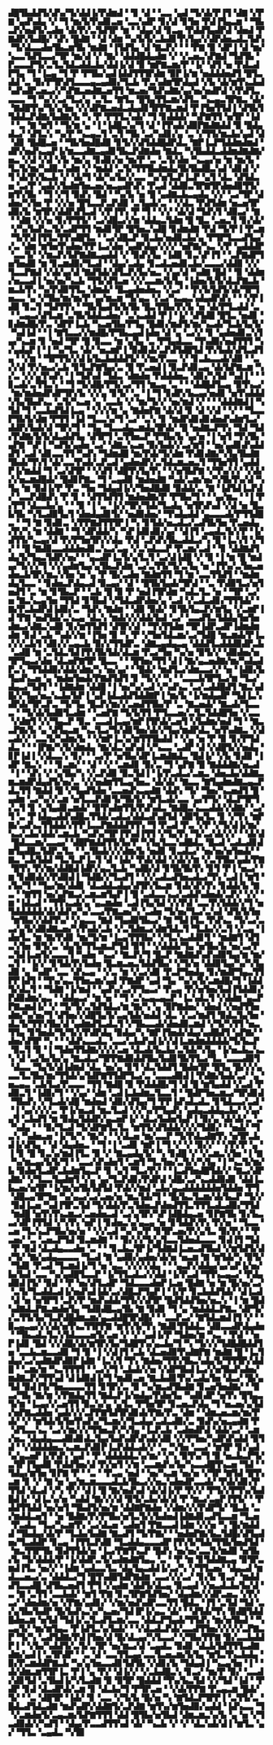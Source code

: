 ▟█▜▙▟▟▜▞▟▚▞▜▞▟▟▐▞▛▟▆▟▝▝▊▝▟▝▝▃▃▝▄▟▝▜▞▟▞▛▐▜▝▟▇▝▞▛▇▝▄▟▚▟▄▝▞▝▜▝▆▞▙▜▚▟▊▃▅▝▃▃▚▟▛▝▊▞▟▝▊▜▅▝▛▟▐▜▄▃▆▝▝▜▙▃▛▞▅▟▜▞▃▟▅▝▟▞▛▞▃▜▟▜▛▝▆▝▝▟▄▞▟▝▊▃▄▝▛▟▟▜▄▟▛▟▝▟▅▟▝▛▇▟▛▞▙▟█▞▝▟▚▝█▟▇▝▝▟▝▟▆▝▚▞▙▜▞▃▙▟▊▜▚▜▄▞▞▟▛▟▅▃▟▃▜▟▚▝▜▞▟▃▃▟▅▜▙▃▆▜▙▝▆▟▇▝▐▜▟▜▄▝▟▝▇▃▛▞▝▝▝▛▇▝▉▝▟▛▐▝▟▝▆▞▚▃▃▜▟▜▃▃▞▜▛▝▆▞▟▝▞▝▇▞▝▟▟▟█▟▄▟▆▝▞▝▞▃▅▃▚▛▇▟▝▜▟▜▙▝▛▃▃▃▛▜▞▃▜▃▜▟▃▟▟▃▙▞▟▟▐▞▟▝▉▝▆▛▇▃▆▞▛▝▐▞▝▟▜▝▅▝▛▟▃▟▛▜▄▝▜▝▐▃▄▝▜▝▛▝▛▜▙▞▄▟▐▟▟▜▜▜▛▟▆▝▉▛▐▞▆▝▅▟▟▟▅▟▜▝█▜▃▟▟▝▃▝▉▞▛▜▛▟▜▃▃▃▄▃▄▟▉▞▜▃▙▝▛▃▚▟▆▜▛▟▄▟▝▞▙▝▟▞▆▜▚▃▙▟▚▟▚▟▛▃▅▃▞▞▚▛▇▃▅▟▇▃▅▜▜▝▆▃▅▞▜▟▚▟▇▞▄▞▅▞▅▟▛▟▝▞▛▟▜▃▃▃▃▝▜▝▚▞▞▃▞▜▃▞▄▝▃▜▃▝▇▜▃▝█▜▄▜▜▃▆▞▟▜▃▝▚▃▄▃▜▛▇▃▝▟▞▝▇▟█▜▚▞▜▞▄▜▅▝▞▞▟▛▇▃▅▟▃▟▄▟▊▜▛▛▇▃▆▟▝▛▐▜▅▜▜▟▐▝▟▜▙▜▜▟▟▃▛▟▇▞▙▟▇▞▙▝▚▝▛▝▛▜▜▃▚▟▞▝▜▝▊▟▟▟▞▝▚▛▇▜▜▝▅▜▛▝▐▟▝▝▃▝▇▝▆▜▝▝▜▞▆▝▄▝▐▝▐▟█▃▚▞▜▝▟▝▐▜▚▟▞▟▉▛▇▟▇▟▟▝▉▝█▟▄▟▃▞▝▟▜▃▚▝▚▞▛▝▚▃▄▃▜▝▃▜▝▜▙▝▃▞▚▟▊▞▄▝▃▝▞▜▜▞▆▃▙▞▄▟▝▟▝▟▊▝█▟█▃▅▝▝▜▙▜▅▟█▟▉▝▊▜▞▞▟▜▟▟█▟▛▟▃▝▇▛▐▃▛▜▟▟▆▟▆▟▝▟▛▞▅▟▚▃▄▛▐▞▆▃▃▟▇▃▄▟▊▜▙▃▛▟▇▟▅▝▇▟▃▝▚▜▙▟▟▃▟▟▆▟▇▟▇▞▅▃▝▞▟▝▞▟▝▞▙▝▆▞▄▝▊▟▊▞▅▝▆▞▛▝▃▝▃▜▞▟▅▝▚▃▄▞▅▝▆▝▆▞▙▝▜▃▜▞▆▞▚▟▉▃▚▟▆▝▞▝▆▟▟▝▃▜▞▜▜▜▙▟▆▟▄▜▙▜▙▟█▃▚▟▝▟▊▟▝▞▜▝▟▞▛▞▙▃▙▝▞▝▟▞▜▝▟▞▚▞▙▞▞▃▃▝▚▞▅▜▃▛▐▃▛▝▄▜▝▟▃▝▟▜▟▃▅▝▃▞▛▝▄▟▞▞▙▟▆▜▅▃▅▞▅▃▄▟▛▟▚▝▛▃▟▝▟▟▉▃▜▛▇▜▛▟▅▟▉▜▜▞▆▜▚▜▙▝▝▜▝▞▜▝▉▟▚▝█▟▝▝▚▞▙▝▅▝█▝▄▟▇▃▙▃▄▟▄▝▞▞▝▃▞▜▛▝▟▟▅▞▚▜▅▝▛▝▞▞▅▝█▜▃▃▛▃▛▟▉▝▃▜▄▟▞▃▝▝▞▟▃▝▛▟▜▟▆▝▅▃▅▜▛▟▉▞▙▝▆▜▛▞▟▟▛▟▜▃▟▝▞▛▐▜▚▝▛▝▜▝▝▞▞▝▟▞▟▝▜▟▚▜▝▟▉▃▞▝▇▝▝▟▇▝▞▞▅▝▊▞▛▜▜▞▝▃▞▟█▃▞▞▆▝▟▟▄▃▜▟▆▝█▝█▃▝▃▅▃▜▝▊▞▟▞▝▞▚▞▙▟▚▃▜▞▃▟▛▜▜▝▆▟▊▜▛▝█▜▅▃▚▟█▝▊▟▆▟▇▝▛▟▝▜▞▛▐▝▛▃▆▝▜▞▛▟▐▜▜▃▜▜▚▟█▜▃▝▝▃▞▟█▃▛▝▉▃▙▞▅▟▉▃▙▞▄▝▛▜▛▜▃▃▟▜▄▞▞▃▝▟▆▝▆▜▅▜▚▟▅▞▛▛▐▃▞▟▅▝▄▟▛▟▄▞▞▞▞▝▅▛▇▞▚▃▝▞▛▝▄▟▟▟▛▝▃▃▜▞▝▞▆▃▛▞▙▛▇▟▇▃▄▟▟▝▞▝▉▟▚▜▄▝▐▟▉▝▊▃▚▛▐▜▝▝▃▛▇▟▛▜▅▜▅▟▉▝▆▝▊▃▆▟▉▞▜▃▟▝▝▟▄▞▃▟▄▝▊▃▟▃▅▟▊▃▙▞▃▃▃▞▟▟▉▝▞▞▜▃▃▛▇▟▝▞▟▞▄▞▟▝▇▟▜▟▞▟▜▃▛▞▙▞▅▃▝▞▄▞▟▝▚▟▇▝█▟▝▝▉▝▟▟▆▞▅▃▃▟▐▝▅▞▅▞▚▃▙▝▜▜▞▟▜▃▅▝▞▞▃▃▆▞▙▜▄▝▐▟▅▞▙▜▞▟▃▛▇▃▙▝▆▃▙▜▚▝▚▞▛▟▉▜▜▃▝▟▆▟▞▝█▃▄▟▅▟▅▃▝▞▃▞▝▝▛▞▙▜▟▜▞▟▞▜▛▜▅▃▃▝▄▝▞▜▙▞▆▞▆▞▛▝▄▞▆▃▆▝▜▞▄▃▝▞▃▞▚▃▄▃▚▟▄▟▛▟▚▝▝▝▞▛▐▟▉▝▊▃▜▝▜▟▜▜▚▝▝▜▙▜▄▟▜▞▙▜▙▝█▃▜▜▙▞▛▞▙▝▅▝▟▞▛▜▃▟▟▝▃▝▝▃▄▃▞▟▜▃▆▝▃▜▙▜▟▟▃▟▅▞▝▃▚▃▟▟▝▛▐▝▐▞▝▟▜▟█▝█▜▃▝▅▟▊▝▊▟▆▟█▞▛▃▝▟▛▛▐▃▙▝▚▃▅▜▙▞▛▜▄▝█▟▊▞▆▟▜▞▆▞▚▃▟▞▜▃▙▜▄▜▞▝▚▟▐▟▝▝▐▝▇▜▃▃▞▞▆▟█▞▛▜▙▃▄▟▐▟▅▝▟▝▄▝▃▞▞▝▊▝▄▟▅▟▊▃▚▜▄▞▚▃▆▝▊▝▅▟▝▜▛▝█▝▉▃▃▝▆▝▄▜▄▝▃▝▛▜▄▟▃▃▝▜▚▟▉▞▅▟▜▜▜▝▚▞▄▟▄▛▐▝▐▝▚▞▜▃▝▟▞▝▅▃▆▛▐▝▉▟▊▟▞▃▛▟▜▟█▜▟▝▛▞▙▟▞▟▜▃▟▜▄▝▝▞▆▝▝▜▛▜▜▞▞▟▐▞▙▃▙▟▟▟▜▞▝▞▆▞▛▃▃▝▞▝▊▃▙▃▃▟▞▟▉▝▝▃▞▞▟▝▛▞▅▃▞▃▙▝▊▜▃▛▇▜▄▞▃▝█▝▛▃▅▟▐▝▉▃▛▟▊▃▄▝▟▞▙▛▇▃▆▝▚▞▃▝▞▞▄▜▚▟▚▝▐▝▜▟▚▟▝▜▟▃▝▟▆▟▅▝▛▟▟▟▅▃▝▟▊▞▚▜▟▝▚▟▐▝▝▝▊▃▟▞▃▜▜▃▚▝▝▜▝▜▞▟█▞▛▜▞▃▞▜▜▝▆▃▄▝▃▝▝▝▟▟█▟▜▃▄▝▉▜▚▃▞▝▆▞▆▟▅▟▛▟▛▜▛▞▙▝▞▞▄▝▊▜▞▝▃▝▐▝▜▝▊▟▛▞▙▃▄▞▅▟▊▝▅▜▚▟▟▟▚▜▄▜▙▟▚▃▝▃▜▞▚▃▅▝▄▝▃▃▙▝▞▝▆▞▜▞▞▝▅▞▆▟▝▞▝▝▝▟▟▟▇▟▐▝▚▜▟▝▜▝▃▃▙▟▜▟▐▃▄▝▝▞▞▞▆▝▄▝▇▟▅▛▇▝▟▞▟▝▊▝▟▝▞▟▝▝▞▝▝▜▃▃▛▜▙▜▞▟▆▝▛▜▜▝▐▟▝▜▃▃▚▞▜▝▃▞▝▃▚▝▊▝▆▟▛▟▊▟▊▟▅▟▚▟▆▜▃▞▟▟▛▞▙▟▞▟▝▜▛▞▜▝▝▜▄▝▜▃▃▟▄▃▆▟▄▜▛▟▞▝█▝▅▟▇▃▛▜▚▝▜▟▝▜▟▞▛▟▇▞▙▜▞▟▃▟▟▜▄▝▟▜▛▜▝▃▜▜▅▃▛▝▛▜▙▞▙▝▄▞▅▝▐▝▅▜▝▜▚▜▙▝▄▛▇▝▚▛▐▝▚▟▜▞▄▟▅▝▃▞▝▟▇▃▚▃▅▝▉▞▙▟▞▞▃▞▆▜▝▝▅▞▄▟▊▟▚▟▟▟▜▝▃▟▝▟▊▃▃▜▜▝▚▟▚▝▜▟▆▟█▝▆▞▛▟▞▜▞▟▆▝▛▟▊▟▇▞▚▜▄▜▙▟▇▜▙▟▞▜▚▜▝▟▞▃▃▜▚▟▞▃▛▃▟▝▄▟▅▟▛▞▃▜▟▃▆▃▅▃▜▝▜▜▅▜▜▝▄▟▟▛▐▞▆▟▟▝▜▝▃▞▟▜▛▝▝▞▟▜▝▟█▜▚▜▄▜▚▝▝▞▅▜▙▛▇▝▞▜▚▞▞▞▝▞▟▞▞▞▅▃▆▟█▟▞▝█▟▊▛▇▃▝▜▝▃▄▟▉▝▆▟▅▟▇▝▚▟▞▃▆▞▅▞▚▜▙▜▚▞▟▝▚▜▄▝▆▝▉▟▐▞▛▝▛▃▝▜▅▝▜▟▄▟▐▞▞▜▅▟█▟▉▝▉▟▟▞▃▝▇▝▐▟▜▟▐▃▛▟▞▝▃▃▛▟█▟▚▝▛▝▊▝▝▟▜▜▟▜▜▝▆▟▅▟▇▞▛▝▛▜▙▞▜▝▝▝▄▞▆▃▝▝▐▝▛▞▛▜▝▟▃▃▙▞▄▝▝▝▉▝▐▝▃▝▐▞▞▜▛▞▜▟▞▜▃▟▄▝▅▜▛▟▚▟▝▞▟▝▅▝█▃▙▜▙▝▚▜▃▟▉▜▄▜▝▟▅▟▄▟▊▜▞▝▅▟▉▟▅▞▝▜▚▟▄▟▟▝▄▃▃▃▟▞▛▜▜▟█▃▝▝▜▝▇▝▉▟▊▃▝▞▛▛▇▟▜▜▜▛▐▝▚▝▊▜▟▞▅▃▟▃▞▃▟▜▙▜▅▝▛▃▅▟▄▞▛▞▚▝▆▝▟▟▇▝▝▜▝▟▛▟▟▞▚▝▚▛▐▟▊▟▊▞▄▞▝▟▐▜▝▃▄▟▃▜▞▞▛▝▐▞▟▜▜▞▚▃▄▞▟▝▛▞▛▜▅▜▛▞▞▟▄▝▛▟▝▃▛▟▚▜▙▃▟▟▃▞▚▝█▝▐▃▚▜▝▞▜▞▝▝█▝▇▟▉▃▃▟▟▟▅▟▊▃▚▃▞▃▄▝▞▃▚▟▃▃▛▝▛▃▆▞▃▟▝▝▊▝▟▟▇▟▜▟▄▜▞▜▄▃▜▟▛▞▅▞▝▝▄▃▟▛▐▃▜▞▄▜▃▜▝▃▞▟▐▟█▝▞▝▉▝▐▝▆▝█▝▆▟▄▞▜▞▞▞▜▝▞▞▄▟▆▜▄▞▄▜▙▃▛▟▆▝▃▞▃▜▜▞▜▞▃▜▄▝▅▝▐▜▚▞▃▜▅▃▅▟▅▃▙▜▛▞▆▃▚▜▅▝▅▝▄▝▛▝█▞▃▟▅▝▇▟▆▜▜▝▜▝▆▝▃▃▜▜▟▜▝▝▆▟▆▟▄▜▃▃▝▝▊▟▅▃▛▟▄▃▟▝▉▃▄▞▝▟▝▝█▜▙▜▄▟▞▜▛▟▝▝▃▝▛▟▉▜▃▞▅▜▅▟▜▝▃▝▆▝▊▜▙▃▛▝▝▃▙▝█▝▉▝▛▝▅▟▐▜▛▟▆▝▚▟▃▜▃▝▅▝▝▜▛▝▃▞▅▝▇▃▚▃▄▜▅▝▜▜▟▝▊▜▙▟▝▞▜▟▃▟▛▟▅▞▄▝▃▟▝▞▃▟▃▟▊▞▜▜▜▟▞▝▇▞▛▃▙▟▛▟▐▟▉▞▃▝▜▟▚▝▇▟▆▝▝▟▉▝▉▟▞▝▊▜▙▜▄▃▛▞▆▜▄▝▞▃▆▛▐▟▝▛▇▝▅▟▜▟▞▃▚▃▄▝▟▃▚▝▆▟▞▞▞▟▟▞▙▟▝▃▞▝▃▃▟▜▃▜▟▟▄▜▅▜▅▟▆▃▞▟▇▃▚▟▉▝▊▞▆▜▜▟▜▝▟▜▛▞▟▝▝▜▚▜▜▟▆▝▜▛▐▟▛▃▟▛▐▟▆▟▆▟▆▝▊▟▝▃▙▝▚▟▞▞▆▝▐▜▅▝▉▝▚▝▛▝▞▜▅▜▟▃▆▞▃▞▜▟█▝▆▃▆▟▞▛▐▃▞▞▞▃▙▜▝▟▊▞▞▃▄▃▙▝▉▞▞▜▜▟▛▃▝▟▇▃▄▟▄▃▄▝▟▟▟▜▃▟▟▟▉▟▛▃▙▝▃▟█▝▆▝▃▜▟▃▜▟▐▜▚▜▙▜▟▞▟▃▆▝▛▃▞▜▅▝▚▞▅▝▉▜▞▞▝▟▉▟▅▞▅▜▛▜▄▃▞▟▅▝▟▃▅▛▇▜▛▝█▃▃▝▝▝█▜▅▞▜▜▝▟▐▝▇▞▄▃▅▟▇▞▆▞▚▟▄▟▛▃▚▝▜▜▟▟▉▞▟▟▞▟▆▞▚▝▅▞▄▞▝▝█▟▞▝▆▟▜▃▞▟▆▃▃▞▞▝▅▝▐▟▉▞▙▜▄▟▚▃▅▝▄▝▆▟▅▜▅▟▞▛▇▟▜▟▜▝▊▝▜▞▞▝▚▝▝▃▃▃▙▜▛▜▃▞▆▝▜▃▞▟▄▃▞▜▟▜▝▝▐▟▇▟▆▝▟▟█▝▐▝▅▞▚▞▃▟▝▞▚▟▚▃▝▃▞▃▟▟█▟▜▝▇▃▚▟█▞▞▜▄▞▅▃▚▃▙▞▙▛▐▝▄▛▐▟▃▟▟▜▟▟▇▛▐▝▆▞▙▝▐▞▆▟▄▟▛▝▜▟▐▃▚▟▛▟▞▜▛▃▛▃▝▜▞▜▄▝█▃▛▞▆▞▞▃▅▟▜▜▙▞▛▝▃▝▇▃▅▟▞▝▇▃▟▞▜▃▃▃▝▝▜▞▟▞▙▟▉▜▃▟▆▝▝▃▅▛▇▝▜▞▙▜▜▝▛▜▃▃▅▞▃▜▃▜▟▟█▜▅▝▞▃▃▝▞▟▆▜▝▞▞▜▄▃▛▝▉▃▝▃▃▟▐▃▄▞▆▛▐▜▛▟▞▃▅▜▝▞▙▟▆▞▅▟▝▜▝▝▇▃▃▛▇▞▙▝▄▝▟▜▄▃▆▝▚▃▜▃▞▜▞▟▊▜▅▞▟▞▞▜▄▞▆▟▛▟▃▝▅▜▚▟▇▃▝▞▟▃▟▞▞▝▃▃▜▞▚▟▆▞▙▝▝▞▆▛▐▃▚▞▆▜▜▜▙▟▟▝▝▞▄▝▅▝▛▝▉▝▊▞▛▜▟▟▃▝▝▝▐▛▇▞▚▜▞▟▆▟▄▝▇▞▟▃▚▟▚▟▝▞▚▃▃▝▃▟▛▝▟▝▞▟█▜▞▞▅▟▄▝▊▛▐▟▐▝▞▟▃▃▚▝▊▞▝▝▃▞▛▝▅▜▙▞▟▛▐▃▆▟▇▟▃▝█▟▐▞▝▞▙▝▊▟▉▝▐▟▛▝▇▃▚▝▝▝▊▃▆▞▝▝▟▝▝▞▝▃▆▟▊▝▉▞▃▝▜▝▄▛▇▝█▝▇▟▟▟▇▞▅▃▟▝▐▝▝▟▚▝▞▝▄▜▙▞▚▝▞▃▛▟▉▝▉▃▜▟▐▝▐▞▛▃▟▃▞▃▆▃▝▟▅▃▙▞▟▟▇▃▆▃▆▟▛▟▄▟▜▞▅▞▃▝▞▞▅▟▆▜▜▃▄▜▅▃▝▟▞▟▞▝▇▃▃▝▇▜▄▟▆▟▇▃▄▃▛▟▃▜▜▝▇▟▟▝█▝▞▜▄▟▜▟▅▝▃▃▅▟▚▃▄▟▇▝▟▟▚▝▜▞▝▜▅▞▚▃▅▟▜▝█▝▄▟▆▝▃▞▚▞▞▃▆▝▅▜▃▃▛▟▊▜▞▜▙▜▞▝▆▜▃▟▞▃▃▝▄▞▛▜▞▝▟▃▛▜▛▜▞▃▜▝▊▝▄▜▄▟▊▃▆▟▞▝▉▜▚▟▆▜▜▞▛▟▚▟▃▝▇▟█▃▚▃▃▟▟▞▞▟▇▞▝▃▞▜▝▃▝▛▐▟▄▃▟▟▚▟█▃▜▜▟▞▃▟▃▞▟▟▃▟▚▟▜▟▝▟▉▜▄▜▃▝▊▝▞▜▚▝▆▛▇▞▃▟▚▃▜▜▟▟▞▞▛▛▐▃▃▛▇▟▟▟▜▜▚▝▜▝▛▃▟▝▛▃▝▞▛▝▞▜▞▟▐▞▆▞▚▃▞▃▙▞▟▟▞▃▆▃▙▝▚▟▚▞▜▛▐▜▚▟▐▜▜▝▞▜▄▜▚▝▜▞▃▞▟▞▞▞▝▝▟▞▟▝█▟▃▃▆▞▃▃▄▞▝▟█▛▇▟▟▜▜▞▙▞▛▝▚▜▄▜▃▃▚▟█▟▃▝█▃▟▝▃▟▃▟▊▟▆▜▄▟█▃▜▟▛▃▜▃▝▝▃▜▙▟▞▞▞▟▆▞▙▝▅▟▊▝▊▃▟▃▞▝▅▞▅▞▅▜▅▟▞▝▇▃▝▃▙▜▟▟▝▜▃▜▃▛▐▃▜▝▟▝▐▟▞▝▛▟▞▟▟▝▞▟▞▞▆▝▞▃▜▜▙▞▄▟▞▛▇▝█▜▚▝▛▞▆▞▟▟█▟▐▟▛▞▄▃▜▃▙▝▚▟█▞▟▝▊▜▙▜▙▜▚▝▊▜▝▛▐▝▅▃▞▝▆▝▊▟▉▟▞▞▛▟▉▟▐▝▜▟█▞▞▜▃▟▜▝▝▞▞▃▟▃▟▜▅▃▟▃▞▜▚▝▃▟▐▝▆▜▝▞▙▞▜▝▝▜▄▞▆▞▟▟▊▝▟▃▟▟▃▟▄▞▟▜▛▞▙▃▆▝▊▟▞▟▚▜▚▝▊▟▟▞▙▝▇▃▝▝▇▜▜▝▅▞▄▛▇▃▞▃▆▃▆▜▄▛▐▝█▝▃▟▃▃▚▃▞▃▟▟▚▟▅▟▞▃▛▞▝▞▞▝▆▝▐▟▃▟▝▝▜▜▚▃▟▞▄▝▄▃▆▟▅▝▃▟▐▜▄▜▟▝▞▞▛▟▝▃▃▜▚▜▟▟▞▞▜▝▅▜▟▟▟▟▟▞▟▞▟▟▚▞▚▞▃▃▞▛▇▃▅▞▚▝▃▟▅▝▜▞▅▞▜▃▞▃▚▟▝▟▜▞▙▜▅▝▆▜▙▞▞▟▟▜▚▞▝▞▄▃▃▝▇▟▝▜▄▟▉▜▙▃▞▝▇▝▜▟▐▜▃▝▛▟▚▃▝▜▞▃▞▃▃▞▄▜▞▟▉▟▇▃▅▞▚▜▚▟▞▃▙▝▞▃▜▟▆▃▞▟▆▜▟▃▜▝▜▃▙▞▞▃▜▝▞▃▄▝▐▟▅▜▃▝▆▝▇▞▛▟▊▝▆▞▜▞▆▝▐▃▄▜▜▜▙▞▝▞▜▃▚▃▟▟▊▜▝▝▆▟▇▜▝▟▜▃▚▜▅▝▉▜▞▃▝▟▄▜▞▜▜▃▆▃▛▜▟▝▉▜▝▝▞▟▟▟▞▜▄▝▅▜▙▞▙▝▅▞▃▞▛▃▜▟▐▃▅▜▞▃▃▃▜▝▚▟▅▝▚▃▞▝▇▃▛▞▜▝█▃▛▝▇▟▇▟▚▟▚▟▉▜▄▞▆▝▆▞▃▜▝▝▐▞▞▝▊▜▟▞▛▞▙▟▅▝█▃▆▃▅▃▜▟▟▜▙▞▝▞▜▞▅▝▟▟▉▜▄▞▚▞▚▜▄▟▉▝▄▝▚▟▛▝▃▃▝▟▚▃▄▝▝▞▃▝▆▝▞▃▞▟▊▝▛▃▛▜▅▟▄▝▊▞▆▟▛▜▄▃▜▜▛▛▐▟▜▝▝▜▚▞▄▃▜▜▅▃▆▞▄▟▝▛▇▟▛▝▄▟▝▜▄▝▚▞▄▜▞▃▆▟█▞▜▝▐▟▟▜▞▟▃▜▝▝▜▟▇▝▐▞▆▟▝▝▄▟▚▞▃▞▛▜▄▃▞▝▛▃▄▝▛▞▅▜▅▞▙▟▐▜▟▟▊▞▛▟▉▟▆▞▄▃▝▝▟▟▄▃▞▝▆▝▅▝▝▜▝▃▚▃▄▃▄▃▛▝▐▃▚▟▃▜▝▞▟▟▆▝▄▃▛▛▇▃▆▟▐▞▝▞▝▜▞▜▞▃▜▟▜▟▃▞▆▝▇▞▚▝▄▝▉▛▇▟▅▞▝▟▅▟▝▞▅▟▜▜▅▟▆▞▚▞▅▞▜▝▟▜▅▞▞▟█▜▄▜▞▃▄▜▟▞▅▟▟▝▟▃▝▞▃▞▆▟▜▝▉▟▃▜▄▜▅▝▟▃▜▞▜▜▚▜▙▞▟▝▄▟▆▟▜▃▟▃▜▝▞▜▙▃▃▟▞▟▅▟▉▃▆▟▝▞▜▞▚▜▜▝▅▃▜▜▄▝▊▜▅▟▞▜▞▜▞▞▛▟▛▟▄▝▉▟▄▞▚▝▇▛▐▜▅▟▞▟▄▞▄▟█▟▜▝▄▛▇▞▝▟▅▞▟▜▛▝▚▝▝▝▟▟▚▃▃▟▃▝▃▃▞▃▙▟▚▟▐▞▞▟▐▃▆▟▆▟▟▟▟▞▜▞▙▃▛▝▉▃▜▝▉▝▐▝▜▟▅▜▜▟▇▞▞▞▞▃▅▝▟▃▟▞▙▃▙▞▃▜▟▞▚▜▄▝▐▞▅▃▙▃▚▃▚▝▟▝▃▞▙▞▙▞▄▝▇▃▟▃▞▜▛▛▇▟▉▟▟▜▙▞▙▟▊▜▙▜▜▃▞▜▃▝▃▃▃▟▉▜▝▟▃▃▝▜▄▜▞▟▐▟▆▟▝▟▃▝▅▞▄▝▊▜▝▟▃▜▟▟▜▝█▟▅▜▛▝█▜▄▝█▞▞▞▄▃▃▜▃▜▙▞▆▞▜▜▟▞▄▜▟▛▇▜▜▟▛▜▃▞▃▝▃▃▃▟▉▟▐▝▛▟▇▞▙▟▞▃▞▝▄▝▅▃▄▃▝▃▙▜▃▞▛▃▃▃▝▜▜▝▇▟█▝▉▝▛▟▟▟█▞▜▝▟▝█▝▆▜▄▟▟▝▞▃▟▝▛▟▉▃▜▝▐▟▉▞▜▝▝▞▄▞▝▟▆▝▃▟▐▃▙▟▆▃▜▃▃▜▝▝█▟▛▜▅▃▆▃▞▜▛▟▊▟▝▜▙▟▚▝▞▜▃▟▞▟█▝▆▟▅▟▝▟▉▞▟▜▄▞▜▝▛▛▐▟▚▟▃▟▃▝▊▜▟▃▃▞▃▟▝▝▐▝▄▞▞▞▞▃▝▛▐▞▅▃▟▝▆▃▜▃▟▝▞▞▚▞▛▜▄▟▚▝▄▟▄▃▟▟▄▃▙▞▝▞▄▞▄▜▝▃▙▟▜▝▆▝▉▟▄▜▟▟▛▞▄▃▅▛▐▞▝▟▃▞▙▟▅▜▄▛▐▝▉▞▄▝▟▞▟▞▃▝▃▝▚▟▄▝▝▝▉▞▜▃▟▝▜▞▟▛▇▜▃▜▃▝▆▜▜▞▟▜▟▟▞▞▞▞▜▟▉▞▝▝▅▟▞▝▜▃▚▝▚▟▅▃▅▝▐▞▜▞▚▝▇▞▚▝▝▞▟▃▅▝▆▞▃▃▛▝▜▞▛▟▃▟▇▜▚▝▅▜▛▃▙▟▐▞▟▜▄▝▝▟▝▟▄▟▅▃▝▝▜▝▐▝▃▟▊▝▆▛▐▝▜▝▞▝▞▝▉▞▞▝▝▞▛▞▛▝▄▝▐▝▊▝█▝▊▃▚▞▆▟▐▜▃▝▉▝▞▝▇▃▄▟▄▜▞▝▚▝▊▟█▝▞▝▞▃▆▃▚▜▅▝▐▝▇▝▚▞▆▃▄▞▙▜▞▜▝▝▃▃▞▟▚▟▅▜▝▃▆▜▝▜▃▜▅▞▃▜▞▞▚▜▄▝▐▝▚▃▜▞▆▞▙▝▉▟▅▜▃▟▛▃▙▟▆▜▄▃▛▝▊▝▄▜▝▜▃▞▛▞▝▝▐▃▟▜▅▟█▜▟▞▞▝▇▃▞▟▛▟▇▞▝▞▜▃▃▜▄▟▆▜▝▞▄▝▄▞▜▃▛▟▊▞▛▟▛▟▝▟█▞▃▞▚▃▟▟▉▟▊▝▟▟▐▃▙▃▅▞▅▜▛▝▐▞▆▞▅▜▙▜▟▜▟▝▛▟▞▞▆▟▝▃▙▞▄▃▟▟▟▟▟▟▅▜▟▟▅▝▛▜▝▟█▃▄▜▛▜▅▝▚▞▄▃▞▃▞▃▅▞▅▝▆▃▜▟▞▜▝▝█▞▙▃▜▃▆▞▟▞▙▃▛▝▜▞▞▝▉▟▐▃▅▝▚▟▐▜▛▃▜▟▝▜▞▟▟▞▛▃▜▟▅▃▛▟▅▟▜▜▃▜▜▜▃▟▃▟▉▞▜▜▟▝▆▟█▝▅▜▚▜▚▃▆▃▞▃▅▟▅▃▟▝▃▞▄▜▛▞▚▛▐▟█▟▄▃▅▝▊▛▇▜▙▝▊▞▙▃▃▞▟▛▐▜▜▟▝▞▚▜▚▝▅▛▐▝▊▟▅▃▚▞▄▃▄▝▅▝▊▜▟▟▚▜▚▝▛▞▅▝▝▜▃▃▝▃▅▝▜▃▚▃▛▜▙▞▅▞▅▝▝▞▞▃▟▝▚▞▚▞▛▝▊▜▛▃▅▞▛▞▄▜▃▝▉▞▛▞▝▝▛▃▅▞▝▃▝▃▅▃▛▜▟▝▉▃▆▟▇▝▝▝▉▞▞▞▜▞▄▜▃▃▜▟▅▟▃▃▃▝▊▟▐▜▝▜▟▝▛▝▉▟▝▟▃▟▄▃▃▟▅▝▃▝▝▝▊▃▙▃▜▛▐▞▜▟▇▟▐▃▅▃▟▜▙▟▝▞▆▜▟▜▞▟▞▜▞▝▇▞▄▟▄▃▃▃▃▝▜▃▟▝▇▝▄▟▉▞▄▟▅▞▟▞▅▝▅▃▆▝▇▝▆▜▟▞▚▝▉▜▞▝▜▟▊▝▛▃▟▝▜▃▆▟▐▞▜▝▅▝▄▃▝▞▞▞▞▟▄▝▝▝▄▃▛▞▟▟▄▞▄▞▄▛▐▞▅▞▙▞▙▟▝▃▃▝▚▞▄▟█▜▃▃▛▝▐▞▜▜▃▟▃▞▞▟▟▝▐▞▛▃▟▝▜▜▚▃▄▃▞▝▛▟▄▟▉▟▐▜▞▝▉▟▝▝▛▝▅▞▟▜▃▟▛▝▜▟▃▃▃▟▅▛▐▃▅▝█▟▇▝▅▝▆▝█▞▅▞▃▞▝▃▜▞▜▃▟▟▃▟▐▞▅▟▚▟▐▟▞▃▞▟█▃▛▜▄▛▐▝▐▞▛▝▊▃▙▟▟▜▟▞▝▟▐▃▟▝▟▝▅▝▅▜▛▜▝▃▛▞▛▝▆▟▚▟▟▞▜▜▞▞▟▜▛▝█▟▜▟▟▜▅▞▅▃▚▝▐▝▆▝█▟▚▟▇▟▃▛▇▃▆▟▅▜▄▝▜▟▉▟█▃▄▜▙▝▇▝▉▟▊▝▜▝▄▝▆▟▟▟▃▛▇▃▝▟▛▜▞▞▃▜▜▞▙▞▜▃▛▟█▟▆▃▆▞▄▃▟▟█▜▛▟█▞▝▝▃▃▛▃▞▝▇▜▟▃▆▟▐▜▝▞▝▝▉▃▄▃▄▞▞▞▟▞▅▜▚▃▜▜▛▛▇▝▆▜▚▜▞▜▚▝▇▟▊▜▜▟▟▃▝▟▉▃▃▟▛▟▄▟▅▝▝▜▙▃▟▃▜▃▚▜▟▃▃▃▅▜▞▃▅▝▞▝▞▝▄▟▐▞▛▝▜▟▅▞▆▝▚▃▝▝▛▟▝▝▅▛▐▟▊▝█▟▝▞▞▟█▞▟▞▆▜▛▞▙▞▜▟█▜▚▞▄▃▙▞▜▝▚▝▜▞▞▞▜▟█▟█▟▟▜▅▝▃▃▙▃▆▃▃▟▉▝▜▝▉▝▐▝▞▟▐▜▝▃▙▝▟▃▅▟▉▜▚▟▇▛▇▝▆▟▇▝█▝▐▃▜▟▄▞▃▞▄▟▇▟▛▟▉▛▐▟▇▝▐▃▚▜▝▜▚▝▇▟▅▞▜▜▚▜▙▃▚▟▄▜▞▜▜▜▛▞▟▟█▝▝▃▆▞▆▝▚▃▜▜▜▜▝▝▃▞▞▜▝▃▙▟▞▞▅▝▞▟▛▜▙▟▐▃▞▞▅▜▙▟▚▟▅▞▆▟▇▃▛▞▜▜▚▟▝▟▐▟▉▟▐▞▜▝▆▟▊▃▅▝▇▃▙▟▊▜▚▞▃▟▄▜▅▝▟▃▞▝█▞▄▜▟▝▉▟▐▜▞▜▅▃▃▃▃▜▜▝▊▜▛▞▃▝▉▝▚▞▆▃▟▜▙▟▇▝▊▃▅▜▅▟▇▞▝▝▉▃▞▜▙▝▇▞▆▝▞▛▇▟▄▜▜▝▇▟▃▛▐▞▅▟▄▞▛▟▅▜▄▝▚▟▊▟▛▝▅▜▚▝█▜▄▃▜▞▆▝▐▃▄▞▞▃▅▜▜▝▉▃▚▞▄▝▄▜▃▝▛▜▅▜▛▝▊▃▅▃▛▟▄▝▜▝▅▃▅▞▄▜▟▞▅▛▇▃▟▟▅▝▄▟▞▞▞▃▛▛▇▜▟▜▛▟▊▟▞▛▇▞▛▃▝▟▆▝▝▟▆▃▅▃▆▞▆▞▛▟▞▝▞▝▆▜▟▞▙▜▅▜▚▟▚▞▜▃▆▞▞▜▃▟▄▞▃▟▃▟▉▞▃▝▉▟▚▞▅▃▄▟▇▝▛▝▟▜▃▃▚▃▝▃▞▞▆▞▞▞▜▜▅▃▛▞▚▜▄▝▐▃▛▃▙▝▃▟▅▟▛▟▝▟▟▞▃▞▝▃▆▞▅▃▝▟▄▟▄▃▃▟▉▟▊▟▃▜▄▞▙▟▚▟▛▟▚▟▞▟▉▝▞▞▛▜▅▞▚▟▛▟▚▟▟▝▉▜▟▝▝▞▟▟▟▟▅▃▚▃▆▃▛▟▊▛▐▃▛▟▟▃▟▞▞▝▃▝▚▜▅▝▃▃▞▝▆▜▛▝▊▞▄▟▚▞▄▃▅▛▐▞▛▟▚▝▄▟▝▝▛▝▟▟▟▟▟▃▚▞▆▞▝▞▚▝▉▜▚▞▜▝▉▝▅▃▙▃▛▜▞▃▜▛▐▜▄▟▉▝▛▟▟▜▅▞▟▝▛▞▅▜▝▞▆▝▃▃▆▟▚▞▙▞▚▃▃▟█▜▚▃▅▝▜▟▝▝▜▟▄▞▆▜▅▝▊▛▇▝▛▝▝▃▝▝▛▃▄▝▅▟▝▝▅▞▚▃▆▝▅▞▅▝▞▜▛▝▇▜▟▝█▜▚▃▆▝▊▝▞▝▇▝▅▝▄▞▆▃▆▃▃▃▟▃▙▜▙▃▞▞▅▃▚▟▅▟▛▃▃▟▞▝▛▟▞▟▊▞▛▜▜▟▝▟▃▟▝▞▚▝▛▞▝▟▐▝█▝▇▞▅▟▚▟▝▟▞▟▐▞▛▝▛▞▞▝▛▜▞▞▛▜▚▞▙▟█▟▐▞▝▟▐▃▚▞▅▝▚▟▟▝▇▞▞▞▟▝▉▜▞▃▙▞▟▞▟▝▛▝▆▃▞▃▄▛▐▜▜▞▝▝▛▟▟▜▜▟▟▝▅▞▅▜▝▜▙▟▜▞▅▞▆▝▟▟▇▛▇▟▅▝▞▟▆▞▞▞▛▟▛▜▞▝█▃▙▝▃▞▆▟▟▃▅▜▝▝▅▝█▟▇▞▛▞▛▜▙▞▅▜▃▜▞▞▙▟▅▟▐▟▇▟▊▃▟▜▃▃▆▝▜▃▅▝▛▃▟▃▝▜▃▞▚▃▆▜▚▝▃▞▟▃▅▝▃▟▅▜▝▛▇▃▃▟▐▟▆▝▞▞▅▝▚▝█▞▆▟▟▟▝▜▙▟▄▞▟▞▛▝▜▃▙▞▙▟▇▝▇▃▟▜▝▜▞▛▇▞▝▝▅▟▅▛▇▞▙▃▜▟█▞▟▜▄▟▅▞▜▃▟▟▛▝▊▃▄▝▐▜▜▃▛▟▉▝▜▃▟▟▄▃▃▃▟▛▐▜▚▜▞▜▟▞▜▜▙▜▅▟▜▟▝▝▆▃▜▜▛▜▙▝▉▟▜▜▟▞▅▝▐▃▞▛▇▜▚▃▛▝█▟▚▝▅▞▅▞▃▃▜▞▆▟▉▝▅▜▙▞▙▝▜▞▟▟▟▞▛▝▐▞▟▟▛▃▜▞▄▟▆▟▇▜▄▃▝▃▝▝▛▝▆▝▊▜▟▟▇▃▄▝▉▜▛▃▆▟▐▜▃▝▅▞▞▝▐▟▆▝▄▟▃▃▜▃▝▟▄▜▄▃▟▟▐▞▃▞▚▝▞▜▜▃▅▞▝▟▄▃▟▝▆▟▃▃▅▃▞▃▝▟▟▟▃▞▜▝█▜▚▟█▜▟▛▇▟▆▝▃▃▞▞▞▃▞▝▊▞▙▝▊▃▞▝▆▟▟▟▜▃▃▟█▝▟▜▙▃▅▟▜▝▛▜▝▞▄▟▆▝▟▟▜▞▟▃▄▝▉▃▄▟▝▞▅▃▟▃▙▞▙▞▟▝▃▝▇▝▃▜▜▝▃▃▙▟▞▝▆▜▝▛▇▝▊▃▜▛▇▜▟▜▅▞▝▟▄▟▆▞▞▟▛▃▅▃▝▞▛▞▃▞▝▟▅▟▆▞▅▝▞▛▇▞▄▟▊▞▝▞▆▞▅▟▚▟▛▃▃▜▜▝█▟▃▝▐▜▝▃▜▟▝▜▟▝▃▞▄▜▙▞▙▟▛▝█▞▙▟▚▃▚▞▚▃▅▞▜▟▐▛▐▞▄▃▝▟▞▝▝▟▜▟▞▜▚▝▉▟█▜▟▟█▟▅▃▆▝▅▜▟▝▜▟▐▞▃▜▃▟▜▃▆▞▃▃▝▟▟▃▛▜▄▟▞▜▜▟▚▝▆▞▅▜▙▟▝▝▚▃▄▜▞▝▆▞▆▜▄▃▝▛▐▟▜▃▚▞▙▟▞▝▝▞▟▃▟▃▛▟▞▃▃▟▜▜▅▞▞▞▞▞▃▛▇▃▛▝▜▞▚▝▃▟▜▟▇▞▛▟▐▜▅▞▟▝█▞▟▃▄▞▚▜▃▃▞▝▞▜▙▞▛▛▇▝▉▞▃▃▙▟▟▛▐▝▝▞▙▞▚▟▟▜▞▃▜▞▃▜▛▝▅▞▆▃▞▟▝▃▄▟▃▝▉▟▊▝▟▃▙▜▟▜▜▜▃▟▇▟▆▞▄▟▐▝▃▜▛▟▛▝▝▃▝▟▝▃▃▜▜▃▄▞▃▃▜▃▅▃▆▞▙▜▄▝▆▜▃▜▚▃▙▟▄▝▉▞▛▃▆▟▟▛▇▃▙▝▚▞▄▜▅▃▃▟▊▜▟▜▙▝▞▟▊▞▙▝▜▟▄▟▐▝▚▃▄▜▅▝▐▝▝▟▞▟▆▃▆▜▜▛▐▃▝▛▐▝▄▝▛▞▝▟▐▞▞▝▞▃▙▟█▃▚▝▊▃▞▝▆▞▛▝▉▞▝▃▃▟▞▟▊▜▟▝▃▜▙▟▐▞▚▜▃▟▇▝▉▝▉▜▛▝█▟▟▟▝▜▚▞▙▃▜▟▝▞▞▜▟▝▐▟▝▝▛▟▛▝▊▟▝▟▃▟▛▟▞▃▆▝▊▝▟▃▙▞▜▝▛▜▛▃▅▝▝▞▟▞▛▛▇▝▛▃▄▃▆▝█▟▞▜▞▝▝▃▝▟█▜▛▝▐▟▞▝▊▝▃▃▝▞▜▞▙▝█▞▅▝▚▝▇▜▟▃▛▜▛▛▐▝▃▜▜▞▃▝█▟▃▟▜▟▃▟▇▝▆▟▚▟▛▞▟▟▇▜▞▃▛▟▇▝▆▜▚▞▆▜▅▟▉▞▄▟▟▝▐▟▚▃▃▝▜▝▞▃▆▟▅▜▞▃▄▃▆▞▙▛▇▜▜▜▝▟▟▝█▜▙▞▅▜▙▟▝▟▆▃▆▃▚▞▙▝▄▝▅▝▞▜▃▟▉▟▞▞▚▟▜▝▝▟▄▞▛▃▃▟▜▜▚▟▝▟▞▝▚▃▙▝▞▝▞▝▟▃▚▟▞▟▐▝▆▜▃▝▄▞▝▜▜▃▝▃▄▟▃▝▚▜▉
